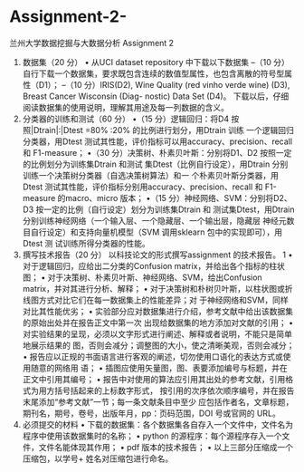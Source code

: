 # Assignment-2-
兰州大学数据挖掘与大数据分析 Assignment 2

1. 数据集（20 分）
• 从UCI dataset repository 中下载以下数据集
–（10 分）自行下载一个数据集，要求既包含连续的数值型属性，也包含离散的符号型属
性（D1）；
–（10 分）IRIS(D2), Wine Quality (red vinho verde wine) (D3), Breast Cancer Wisconsin (Diag-
nostic) Data Set (D4)。
下载以后，仔细阅读数据集的使用说明，理解其用途及每一列数据的含义。
2. 分类器的训练和测试（60 分）
•（15 分）逻辑回归：将D4 按照|Dtrain|:|Dtest =80% :20% 的比例进行划分，用Dtrain 训练
一个逻辑回归分类器，用Dtest 测试其性能，评价指标可以用accuracy、precision、recall 和
F1-measure；
•（30 分）决策树、朴素贝叶斯：分别将D1、D2 按照一定的比例划分为训练集Dtrain 和测试
集Dtest（比例自行设定），用Dtrain 分别训练一个决策树分类器（自选决策树算法）和一
个朴素贝叶斯分类器，用Dtest 测试其性能，评价指标分别用accuracy、precision、recall 和
F1-measure 的macro、micro 版本；
•（15 分）神经网络、SVM：分别将D2、D3 按一定的比例（自行设定）划分为训练集Dtrain 和
测试集Dtest，用Dtrain 分别训练神经网络（一个输入层、一个隐藏层、一个输出层，隐藏层
神经元数目自行设定）和支持向量机模型（SVM 调用sklearn 包中的实现即可），用Dtest 测
试训练所得分类器的性能。
3. 撰写技术报告（20 分）
以科技论文的形式撰写assignment 的技术报告。
1
• 对于逻辑回归，应给出二分类的Confusion matrix，并给出各个指标的柱状图；
• 对于决策树、朴素贝叶斯、神经网络、SVM，给出Confusion matrix，并对其进行分析、解释；
• 对于决策树和朴树贝叶斯，以柱状图或折线图方式对比它们在每一数据集上的性能差异；对
于神经网络和SVM，同样对比其性能优劣；
• 实验部分应对数据集进行介绍，参考文献中给出该数据集的原始出处并在报告正文中第一次
出现给数据集的地方添加对文献的引用；
• 对实验结果的呈现，必须以文字形式进行阐述、解释或者说明，不能只是简单地展示结果的
图，否则会减分；调整图的大小，使之清晰美观，否则会减分；
• 报告应以正规的书面语言进行客观的阐述，切勿使用口语化的表达方式或使用随意的网络用
语；
• 插图应使用矢量图，图、表要添加编号与标题，并在正文中引用其编号；
• 报告中对使用的算法应引用其出处的参考文献，引用格式为用方括号括起来的上标数字形式，
按引用的次序依次顺序编号，并在报告末尾添加“参考文献”一节；每一条文献条目中至少
应包括作者名，文章标题，期刊名，期号，卷号，出版年月，pp：页码范围，DOI 号或官网的
URL。
4. 必须提交的材料
• 下载的数据集：各个数据集各自存入一个文件中，文件名为程序中使用该数据集时的名称；
• python 的源程序：每个源程序存入一个文件，文件名能体现其作用；
• pdf 版本的技术报告；
• 以上三部分压缩成一个压缩包，以学号+ 姓名对压缩包进行命名。
